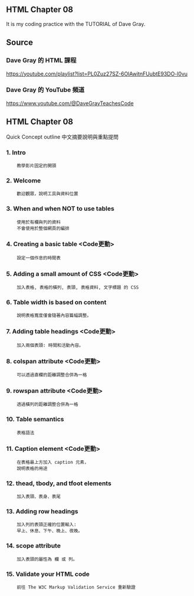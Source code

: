 ## HTML Chapter 08
It is my coding practice with the TUTORIAL of Dave Gray. 

## Source
### Dave Gray 的 HTML 課程
https://youtube.com/playlist?list=PL0Zuz27SZ-6OlAwitnFUubtE93DO-l0vu

### Dave Gray 的 YouTube 頻道
https://www.youtube.com/@DaveGrayTeachesCode

## HTML Chapter 08
   Quick Concept outline
   中文摘要說明與重點提問

###  1. Intro
        教學影片固定的開頭

###  2. Welcome
        歡迎觀眾，說明工具與資料位置

###  3. When and when NOT to use tables
        使用於有欄與列的資料
        不會使用於整個網頁的編排

###  4. Creating a basic table <Code更動>
        設定一個作息的時間表
        
###  5. Adding a small amount of CSS <Code更動>
        加入表格, 表格的橫列, 表頭, 表格資料, 文字標題 的 CSS

###  6. Table width is based on content
        說明表格寬度僅會隨著內容篇幅調整。

###  7. Adding table headings <Code更動>
        加入兩個表頭: 時間和活動內容。

###  8. colspan attribute <Code更動>
        可以透過直欄的距離調整合併為一格

###  9. rowspan attribute <Code更動>
        透過橫列的距離調整合併為一格

### 10. Table semantics
        表格語法

### 11. Caption element <Code更動>
        在表格最上方加入 caption 元素，
        說明表格的用途
        
### 12. thead, tbody, and tfoot elements
        加入表頭、表身、表尾

### 13. Adding row headings
        加入列的表頭正確的位置輸入: 
        早上、休息、下午、晚上、夜晚。

### 14. scope attribute
        加入表頭的屬性為 欄 或 列。

### 15. Validate your HTML code
        前往 The W3C Markup Validation Service 重新驗證
        

        